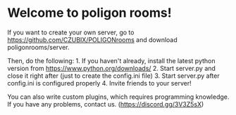 # Welcome to poligon rooms!

If you want to create your own server, go to https://github.com/CZUBIX/POLIGONrooms and download poligonrooms/server.

Then, do the following:
    1. If you haven't already, install the latest python version from https://www.python.org/downloads/
    2. Start server.py and close it right after (just to create the config.ini file)
    3. Start server.py after config.ini is configured properly
    4. Invite friends to your server!
    
You can also write custom plugins, which requires programming knowledge. If you have any problems, contact us. (https://discord.gg/3V3Z5sX)
